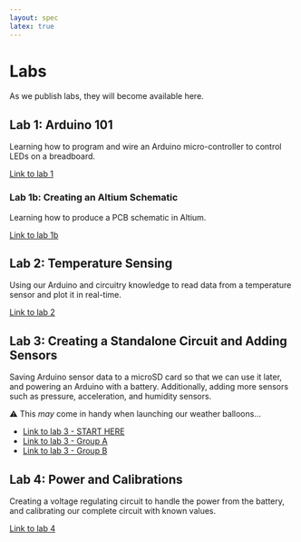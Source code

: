 ```yaml
---
layout: spec
latex: true
---
```


# Labs

As we publish labs, they will become available here.

## Lab 1: Arduino 101

Learning how to program and wire an Arduino micro-controller to control LEDs on a breadboard.

[Link to lab 1](/labs/lab-1)

### Lab 1b: Creating an Altium Schematic

Learning how to produce a PCB schematic in Altium.

[Link to lab 1b](/labs/lab-1b)

## Lab 2: Temperature Sensing

Using our Arduino and circuitry knowledge to read data from a temperature sensor and plot it in real-time.

[Link to lab 2](/labs/lab-2)

## Lab 3: Creating a Standalone Circuit and Adding Sensors

Saving Arduino sensor data to a microSD card so that we can use it later, and powering an Arduino with a battery. Additionally, adding more sensors such as pressure, acceleration, and humidity sensors.

:warning: This *may* come in handy when launching our weather balloons...

- [Link to lab 3 - START HERE](/labs/lab-3)
- [Link to lab 3 - Group A](/labs/lab-3GroupA)
- [Link to lab 3 - Group B](/labs/lab-3GroupB)

## Lab 4: Power and Calibrations

Creating a voltage regulating circuit to handle the power from the battery, and calibrating our complete circuit with known values.

[Link to lab 4](/labs/lab-4)

<!--
## Lab 5: Adding GPS

Adding a digital GPS component to our Arduino breadboard circuit.

[Link to lab 5](/labs/lab-5)

## Lab 6: Altium

Moving away from the breadboards and creating a custom PCB (Printed Circuit Board) using Altium software.

[Link to lab 6](/labs/lab-6)

** Lab 7: Structures

Design and testing of your custom payload structures.

[Link to lab 7](/labs/lab-7)
-->